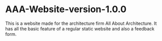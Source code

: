 # AAA-Website-version-1.0.0
This is a website made for the architecture firm All About Architecture. It has all the basic feature of a regular static website and also a feedback form.
